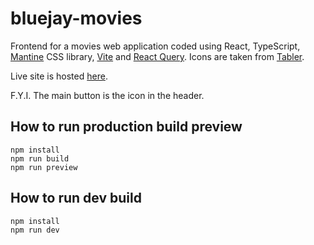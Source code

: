 # bluejay-movies

Frontend for a movies web application coded using React, TypeScript, [Mantine](https://mantine.dev/) CSS library, [Vite](https://vitejs.dev/) and [React Query](https://tanstack.com/query/latest). Icons are taken from [Tabler](https://tabler-icons-react.vercel.app/).

Live site is hosted [here](https://bluejay-movies.netlify.app/).

F.Y.I. The main button is the icon in the header.

## How to run production build preview

```
npm install
npm run build
npm run preview
```

## How to run dev build

```
npm install
npm run dev
```
